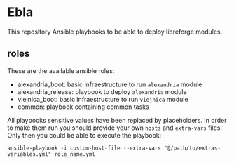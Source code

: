 # Ebla

This repository Ansible playbooks to be able to deploy libreforge
modules.

## roles

These are the available ansible roles:

- alexandria_boot: basic infraestructure to run `alexandria` module
- alexandria_release: playbook to deploy `alexandria` module
- viejnica_boot: basic infraestructure to run `viejnica` module
- common: playbook containing common tasks

All playbooks sensitive values have been replaced by placeholders. In
order to make them run you should provide your own `hosts` and
`extra-vars` files. Only then you could be able to execute the
playbook:

`ansible-playbook -i custom-host-file --extra-vars "@/path/to/extras-variables.yml" role_name.yml`
